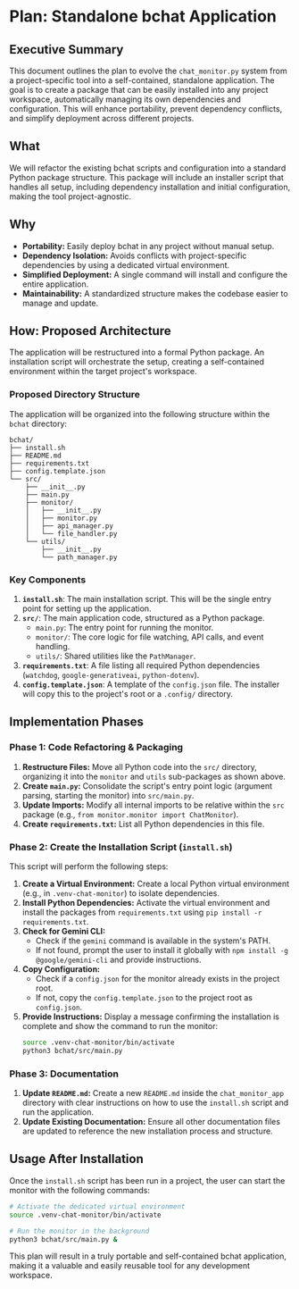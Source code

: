 # Plan: Standalone bchat Application

## Executive Summary
This document outlines the plan to evolve the `chat_monitor.py` system from a project-specific tool into a self-contained, standalone application. The goal is to create a package that can be easily installed into any project workspace, automatically managing its own dependencies and configuration. This will enhance portability, prevent dependency conflicts, and simplify deployment across different projects.

## What
We will refactor the existing bchat scripts and configuration into a standard Python package structure. This package will include an installer script that handles all setup, including dependency installation and initial configuration, making the tool project-agnostic.

## Why
- **Portability:** Easily deploy bchat in any project without manual setup.
- **Dependency Isolation:** Avoids conflicts with project-specific dependencies by using a dedicated virtual environment.
- **Simplified Deployment:** A single command will install and configure the entire application.
- **Maintainability:** A standardized structure makes the codebase easier to manage and update.

## How: Proposed Architecture

The application will be restructured into a formal Python package. An installation script will orchestrate the setup, creating a self-contained environment within the target project's workspace.

### Proposed Directory Structure

The application will be organized into the following structure within the `bchat` directory:

```
bchat/
├── install.sh
├── README.md
├── requirements.txt
├── config.template.json
└── src/
    ├── __init__.py
    ├── main.py
    ├── monitor/
    │   ├── __init__.py
    │   ├── monitor.py
    │   ├── api_manager.py
    │   └── file_handler.py
    └── utils/
        ├── __init__.py
        └── path_manager.py
```

### Key Components

1.  **`install.sh`**: The main installation script. This will be the single entry point for setting up the application.
2.  **`src/`**: The main application code, structured as a Python package.
    *   `main.py`: The entry point for running the monitor.
    *   `monitor/`: The core logic for file watching, API calls, and event handling.
    *   `utils/`: Shared utilities like the `PathManager`.
3.  **`requirements.txt`**: A file listing all required Python dependencies (`watchdog`, `google-generativeai`, `python-dotenv`).
4.  **`config.template.json`**: A template of the `config.json` file. The installer will copy this to the project's root or a `.config/` directory.

## Implementation Phases

### Phase 1: Code Refactoring & Packaging

1.  **Restructure Files:** Move all Python code into the `src/` directory, organizing it into the `monitor` and `utils` sub-packages as shown above.
2.  **Create `main.py`:** Consolidate the script's entry point logic (argument parsing, starting the monitor) into `src/main.py`.
3.  **Update Imports:** Modify all internal imports to be relative within the `src` package (e.g., `from monitor.monitor import ChatMonitor`).
4.  **Create `requirements.txt`:** List all Python dependencies in this file.

### Phase 2: Create the Installation Script (`install.sh`)

This script will perform the following steps:

1.  **Create a Virtual Environment:** Create a local Python virtual environment (e.g., in `.venv-chat-monitor`) to isolate dependencies.
2.  **Install Python Dependencies:** Activate the virtual environment and install the packages from `requirements.txt` using `pip install -r requirements.txt`.
3.  **Check for Gemini CLI:**
    *   Check if the `gemini` command is available in the system's PATH.
    *   If not found, prompt the user to install it globally with `npm install -g @google/gemini-cli` and provide instructions.
4.  **Copy Configuration:**
    *   Check if a `config.json` for the monitor already exists in the project root.
    *   If not, copy the `config.template.json` to the project root as `config.json`.
5.  **Provide Instructions:** Display a message confirming the installation is complete and show the command to run the monitor:
    ```bash
    source .venv-chat-monitor/bin/activate
    python3 bchat/src/main.py
    ```

### Phase 3: Documentation

1.  **Update `README.md`:** Create a new `README.md` inside the `chat_monitor_app` directory with clear instructions on how to use the `install.sh` script and run the application.
2.  **Update Existing Documentation:** Ensure all other documentation files are updated to reference the new installation process and structure.

## Usage After Installation

Once the `install.sh` script has been run in a project, the user can start the monitor with the following commands:

```bash
# Activate the dedicated virtual environment
source .venv-chat-monitor/bin/activate

# Run the monitor in the background
python3 bchat/src/main.py &
```

This plan will result in a truly portable and self-contained bchat application, making it a valuable and easily reusable tool for any development workspace.